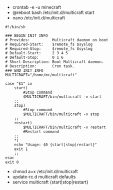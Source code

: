 * crontab -e -u minecraft
* @reboot bash /etc/init.d/multicraft start
* nano /etc/init.d/multicraft

<pre><code>#!/bin/sh

### BEGIN INIT INFO
# Provides:          Multicraft daemon on boot
# Required-Start:    $remote_fs $syslog
# Required-Stop:     $remote_fs $syslog
# Default-Start:     2 3 4 5
# Default-Stop:      0 1 6
# Short-Description: Boot Multicraft daemon.
# Description:       Cron task.
### END INIT INFO
MULTICRAFT="/home/mc/multicraft"

case "$1" in
    start)
        #Stop command
        $MULTICRAFT/bin/multicraft -v start
    ;;
    stop)
        #Stop command
        $MULTICRAFT/bin/multicraft -v stop
    ;;
    restart)
        $MULTICRAFT/bin/multicraft -v restart
        #Restart command
    ;;
    *)
    echo "Usage: $0 {start|stop|restart}"
    exit 1
    ;;
esac
exit 0
</code></pre> 

* chmod a+x /etc/init.d/multicraft 
* update-rc.d multicraft defaults 
* service multicraft {start|stop|restart}
